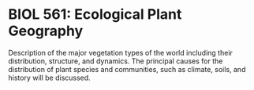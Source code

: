 # BIOL 561: Ecological Plant Geography

Description of the major vegetation types of the world including their distribution, structure, and dynamics. The principal causes for the distribution of plant species and communities, such as climate, soils, and history will be discussed.